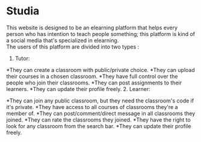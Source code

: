 # Studia
This website is designed to be an elearning platform that helps every person who has intention to teach people something; this platform is kind of a social media that's specialized in elearning.  
The users of this platform are divided into two types :  
1. Tutor:

*They can create a classroom with public/private choice.
*They can upload their courses in a chosen classroom.
*They have full control over the people who join their classrooms.
*They can post assignments to their learners.
*They can update their profile freely.
2. Learner:

*They can join any public classroom, but they need the classroom's code if it's private.
*They have access to all courses of classrooms they're a member of.
*They can post/comment/direct message in all classrooms they joined.
*They can rate the classrooms they joined.
*They have the right to look for any classroom from the search bar.
*They can update their profile freely.
